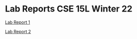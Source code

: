 # Lab Reports CSE 15L Winter 22

[Lab Report 1](https://tylermeyers.github.io/CSE15l-lab-reports/lab-report-1-week-2.html)

[Lab Report 2](https://tylermeyers.github.io/CSE15l-lab-reports/lab-report-2-week-4.html)
